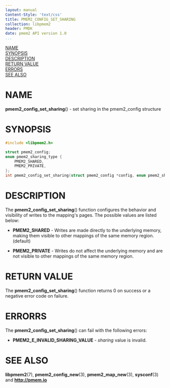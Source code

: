 ```yaml
---
layout: manual
Content-Style: 'text/css'
title: PMEM2_CONFIG_SET_SHARING
collection: libpmem2
header: PMDK
date: pmem2 API version 1.0
...
```


[comment]: <> (SPDX-License-Identifier: BSD-3-Clause)
[comment]: <> (Copyright 2020, Intel Corporation)

[comment]: <> (pmem2_config_set_sharing.3 -- man page for libpmem2 config API)

[NAME](#name)<br />
[SYNOPSIS](#synopsis)<br />
[DESCRIPTION](#description)<br />
[RETURN VALUE](#return-value)<br />
[ERRORS](#errors)<br />
[SEE ALSO](#see-also)<br />

# NAME #

**pmem2_config_set_sharing**() - set sharing in the pmem2_config structure

# SYNOPSIS #

```c
#include <libpmem2.h>

struct pmem2_config;
enum pmem2_sharing_type {
	PMEM2_SHARED,
	PMEM2_PRIVATE,
};
int pmem2_config_set_sharing(struct pmem2_config *config, enum pmem2_sharing_type sharing);
```

# DESCRIPTION #

The **pmem2_config_set_sharing**() function configures the behavior and visibility
of writes to the mapping's pages. The possible values are listed below:

* **PMEM2_SHARED** - Writes are made directly to the underlying memory, making
them visible to other mappings of the same memory region. (default)

* **PMEM2_PRIVATE** - Writes do not affect the underlying memory and are
not visible to other mappings of the same memory region.

# RETURN VALUE #

The **pmem2_config_set_sharing**() function returns 0 on success
or a negative error code on failure.

# ERRORRS #

The **pmem2_config_set_sharing**() can fail with the following errors:

* **PMEM2_E_INVALID_SHARING_VALUE** - *sharing* value is invalid.

# SEE ALSO #

**libpmem2**(7), **pmem2_config_new**(3), **pmem2_map_new**(3), **sysconf**(3)
and **<http://pmem.io>**
